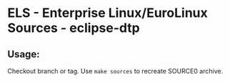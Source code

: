 # ELS - Enterprise Linux/EuroLinux Sources - eclipse-dtp
 
## Usage:
  Checkout branch or tag. Use `make sources` to recreate  SOURCE0 archive.
